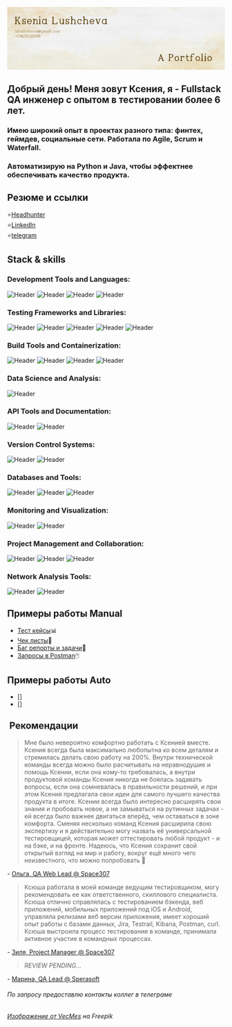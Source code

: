 ![Header](https://github.com/klushcheva/klushcheva/blob/main/assets/10.jpg)
## Добрый день! Меня зовут Ксения, я - Fullstack QA инженер с опытом в тестировании более 6 лет.
### Имею широкий опыт в проектах разного типа: финтех, геймдев, социальные сети. Работала по Agile, Scrum и Waterfall. 
### Автоматизирую на Python и Java, чтобы эффектнее обеспечивать качество продукта.

## Резюме и ссылки
:star:[Headhunter](https://spb.hh.ru/applicant/resumes/view?resume=85dc3b18ff05743f000039ed1f336a74524f4f) \
:star:[LinkedIn](https://www.linkedin.com/in/ksenia-luscheva/) \
:star:[telegram](http://t.me/supostatka)

## Stack & skills
### Development Tools and Languages:
![Header](https://img.shields.io/badge/Java-090909?style=for-the-badge&logo=intellijidea&logoColor=f7f7f7)
![Header](https://img.shields.io/badge/Python-090909?style=for-the-badge&logo=python&logoColor=3776AB)
![Header](https://img.shields.io/badge/AndroidStudio-090909?style=for-the-badge&logo=androidstudio&logoColor=3ad07d)
![Header](https://img.shields.io/badge/XCode-090909?style=for-the-badge&logo=xcode&logoColor=147EFB)

### Testing Frameworks and Libraries:
![Header](https://img.shields.io/badge/pytest-090909?style=for-the-badge&logo=pytest&logoColor=3776AB) 
![Header](https://img.shields.io/badge/requests-090909?style=for-the-badge&logo=python&logoColor=3776AB) 
![Header](https://img.shields.io/badge/JUNIT5-090909?style=for-the-badge&logo=junit5&logoColor=orange) 
![Header](https://img.shields.io/badge/RESTAssured-090909?style=for-the-badge&logo=intellijidea&logoColor=orange) 
![Header](https://img.shields.io/badge/TestRail-090909?style=for-the-badge&logo=testrail&logoColor=71b556) 

### Build Tools and Containerization:
![Header](https://img.shields.io/badge/Gradle-090909?style=for-the-badge&logo=gradle&logoColor=02303A)
![Header](https://img.shields.io/badge/Jenkins-090909?style=for-the-badge&logo=jenkins&logoColor=f7f7f7)
![Header](https://img.shields.io/badge/TeamCity-090909?style=for-the-badge&logo=teamcity&logoColor=f7f7f7)
![Header](https://img.shields.io/badge/Docker-090909?style=for-the-badge&logo=docker&logoColor=2496ED)

### Data Science and Analysis:
![Header](https://img.shields.io/badge/Jupyter-090909?style=for-the-badge&logo=jupyter&logoColor=F37626) 

### API Tools and Documentation:
![Header](https://img.shields.io/badge/Postman-090909?style=for-the-badge&logo=postman&logoColor=f76935)
![Header](https://img.shields.io/badge/Swagger-090909?style=for-the-badge&logo=swagger&logoColor=7ede2b)

### Version Control Systems:
![Header](https://img.shields.io/badge/Github-090909?style=for-the-badge&logo=github&logoColor=8cc4d7)
![Header](https://img.shields.io/badge/Bitbucket-090909?style=for-the-badge&logo=bitbucket&logoColor=0052CC)

### Databases and Tools:
![Header](https://img.shields.io/badge/MySQL-090909?style=for-the-badge&logo=mysql&logoColor=00618a)
![Header](https://img.shields.io/badge/ClickHouse-090909?style=for-the-badge&logo=clickhouse&logoColor=00618a)
![Header](https://img.shields.io/badge/Datagrip-090909?style=for-the-badge&logo=datagrip&logoColor=f7f7f7)

### Monitoring and Visualization:
![Header](https://img.shields.io/badge/Grafana-090909?style=for-the-badge&logo=grafana&logoColor=F46800)
![Header](https://img.shields.io/badge/Kibana-090909?style=for-the-badge&logo=kibana&logoColor=005571)

### Project Management and Collaboration:
![Header](https://img.shields.io/badge/Jira-090909?style=for-the-badge&logo=jira&logoColor=136be1)
![Header](https://img.shields.io/badge/Confluence-090909?style=for-the-badge&logo=confluence&logoColor=136be1)
![Header](https://img.shields.io/badge/Figma-090909?style=for-the-badge&logo=figma&logoColor=7d5fa6) 

### Network Analysis Tools:
![Header](https://img.shields.io/badge/Fiddler-090909?style=for-the-badge&logo=charles&logoColor=8cc4d7)
![Header](https://img.shields.io/badge/CharlesProxy-090909?style=for-the-badge&logo=charles&logoColor=8cc4d7)


## Примеры работы Manual
- [Тест кейсы](https://github.com/klushcheva/qa-work/blob/main/test-cases.md)📊
- [Чек листы](https://github.com/klushcheva/qa-work/blob/main/check-lists.md)📁
- [Баг репорты и задачи](https://github.com/klushcheva/qa-work/blob/main/bug-reports.md)🐞
- [Запросы в Postman](https://github.com/klushcheva/qa-work/blob/f93bf90d39ffd85d56c2d186d510ca226912e654/MoveToGateway%20-%20Postman%20collection%20.json)🖱️

## Примеры работы Auto
- []
- []

##  Рекомендации
>Мне было невероятно комфортно работать с Ксенией вместе. Ксения всегда была максимально любопытна ко всем деталям и стремилась делать свою работу на 200%. Внутри технической команды всегда можно было расчитывать на неравнодушие и помощь Ксении, если она кому-то требовалась, а внутри продуктовой команды Ксения никогда не боялась задавать вопросы, если она сомневалась в правильности решений, и при этом Ксения предлагала свои идеи для самого лучшего качества продукта в итоге. Ксении всегда было интересно расширять свои знания и пробовать новое, а не замываться на рутинных задачах - ей всегда было важнее двигаться вперёд, чем оставаться в зоне комфорта. Сменяя несколько команд Ксения расширила свою экспертизу и я действительно могу назвать её универсальной тестировщицей, которая может оттестировать любой продукт - и на бэке, и на фронте. Надеюсь, что Ксения сохранит свой открытый взгляд на мир и работу, вокруг ещё много чего неизвестного, что можно попробовать :slightly_smiling_face: 

\- [Ольга, QA Web Lead @ Space307](https://www.linkedin.com/in/oshadura/)

> Ксюша работала в моей команде ведущим тестировщиком, могу рекомендовать ее как ответственного, скиллового специалиста. Ксюша отлично справлялась с тестированием бэкенда, веб приложений, мобильных приложений под iOS и Android, управляла релизами веб версии приложения, имеет хороший опыт работы с базами данных, Jira, Testrail, Kibana, Postman, curl.
Ксюша выстроила процесс тестирования в команде, принимала активное участие в командных процессах.

\- [Зиля, Project Manager @ Space307](https://www.linkedin.com/in/zilya-islamova-0a62361a4/)

> _REVIEW PENDING..._

\- [Марина, QA Lead @ Sperasoft](https://www.linkedin.com/in/marinbezhenar/)

###### По запросу предоставлю контакты коллег в телеграме

###### <a href="https://ru.freepik.com/free-vector/_15206849.htm#query=old%20paper&position=0&from_view=search&track=sph">Изображение от VecMes</a> на Freepik
